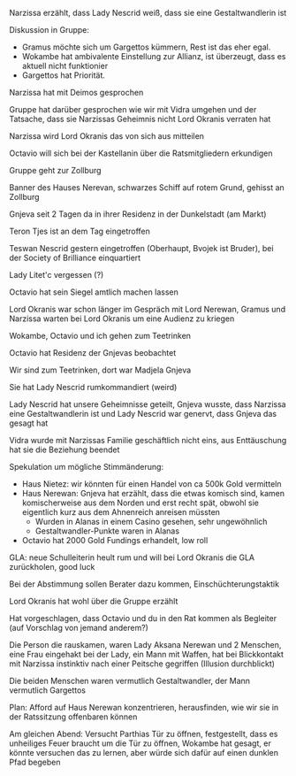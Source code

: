 Narzissa erzählt, dass Lady Nescrid weiß, dass sie eine Gestaltwandlerin ist

Diskussion in Gruppe:
- Gramus möchte sich um Gargettos kümmern, Rest ist das eher egal.
- Wokambe hat ambivalente Einstellung zur Allianz, ist überzeugt, dass es aktuell nicht funktionier
- Gargettos hat Priorität.

Narzissa hat mit Deimos gesprochen

Gruppe hat darüber gesprochen wie wir mit Vidra umgehen und der Tatsache, dass sie Narzissas Geheimnis nicht Lord Okranis verraten hat

Narzissa wird Lord Okranis das von sich aus mitteilen

Octavio will sich bei der Kastellanin über die Ratsmitgliedern erkundigen

Gruppe geht zur Zollburg

Banner des Hauses Nerevan, schwarzes Schiff auf rotem Grund, gehisst an Zollburg

Gnjeva seit 2 Tagen da in ihrer Residenz in der Dunkelstadt (am Markt)

Teron Tjes ist an dem Tag eingetroffen

Teswan Nescrid gestern eingetroffen (Oberhaupt, Bvojek ist Bruder), bei der Society of Brilliance einquartiert

Lady Litet'c vergessen (?)

Octavio hat sein Siegel amtlich machen lassen

Lord Okranis war schon länger im Gespräch mit Lord Nerewan, Gramus und Narzissa warten bei Lord Okranis um eine Audienz zu kriegen

Wokambe, Octavio und ich gehen zum Teetrinken

Octavio hat Residenz der Gnjevas beobachtet 

Wir sind zum Teetrinken, dort war Madjela Gnjeva

Sie hat Lady Nescrid rumkommandiert (weird)

Lady Nescrid hat unsere Geheimnisse geteilt, Gnjeva wusste, dass Narzissa eine Gestaltwandlerin ist und Lady Nescrid war genervt, dass Gnjeva das gesagt hat

Vidra wurde mit Narzissas Familie geschäftlich nicht eins, aus Enttäuschung hat sie die Beziehung beendet

Spekulation um mögliche Stimmänderung:
- Haus Nietez: wir könnten für einen Handel von ca 500k Gold vermitteln
- Haus Nerewan: Gnjeva hat erzählt, dass die etwas komisch sind, kamen komischerweise aus dem Norden und erst recht spät, obwohl sie eigentlich kurz aus dem Ahnenreich anreisen müssten
	- Wurden in Alanas in einem Casino gesehen, sehr ungewöhnlich
	- Gestaltwandler-Punkte waren in Alanas
- Octavio hat 2000 Gold Fundings erhandelt, low roll


GLA: neue Schulleiterin heult rum und will bei Lord Okranis die GLA zurückholen, good luck

Bei der Abstimmung sollen Berater dazu kommen, Einschüchterungstaktik

Lord Okranis hat wohl über die Gruppe erzählt

Hat vorgeschlagen, dass Octavio und du in den Rat kommen als Begleiter (auf Vorschlag von jemand anderem?)

Die Person die rauskamen, waren Lady Aksana Nerewan und 2 Menschen, eine Frau eingehakt bei der Lady, ein Mann mit Waffen, hat bei Blickkontakt mit Narzissa instinktiv nach einer Peitsche gegriffen (Illusion durchblickt)

Die beiden Menschen waren vermutlich Gestaltwandler, der Mann vermutlich Gargettos

Plan: Afford auf Haus Nerewan konzentrieren, herausfinden, wie wir sie in der Ratssitzung offenbaren können

Am gleichen Abend: Versucht Parthias Tür zu öffnen, festgestellt, dass es unheiliges Feuer braucht um die Tür zu öffnen, Wokambe hat gesagt, er könnte versuchen das zu lernen, aber würde sich dafür auf einen dunklen Pfad begeben